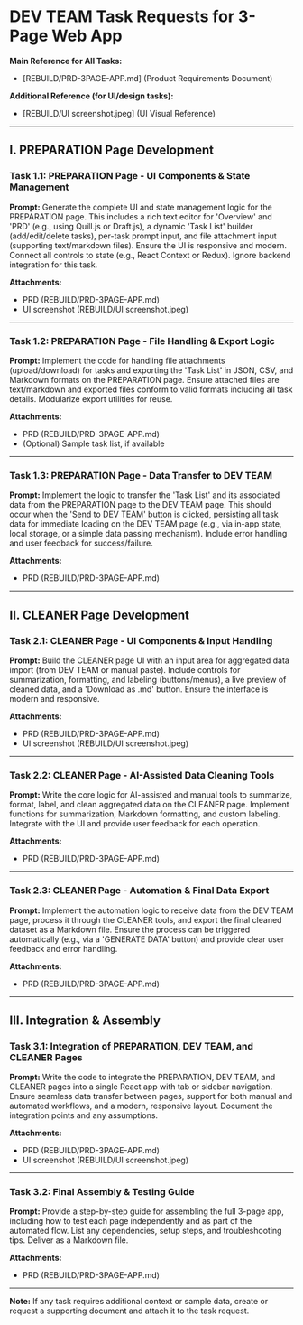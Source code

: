 # DEV TEAM Task Requests for 3-Page Web App

**Main Reference for All Tasks:**
- [REBUILD/PRD-3PAGE-APP.md] (Product Requirements Document)

**Additional Reference (for UI/design tasks):**
- [REBUILD/UI screenshot.jpeg] (UI Visual Reference)

---

## I. PREPARATION Page Development

### Task 1.1: PREPARATION Page - UI Components & State Management
**Prompt:**
Generate the complete UI and state management logic for the PREPARATION page. This includes a rich text editor for 'Overview' and 'PRD' (e.g., using Quill.js or Draft.js), a dynamic 'Task List' builder (add/edit/delete tasks), per-task prompt input, and file attachment input (supporting text/markdown files). Ensure the UI is responsive and modern. Connect all controls to state (e.g., React Context or Redux). Ignore backend integration for this task.

**Attachments:**
- PRD (REBUILD/PRD-3PAGE-APP.md)
- UI screenshot (REBUILD/UI screenshot.jpeg)

---

### Task 1.2: PREPARATION Page - File Handling & Export Logic
**Prompt:**
Implement the code for handling file attachments (upload/download) for tasks and exporting the 'Task List' in JSON, CSV, and Markdown formats on the PREPARATION page. Ensure attached files are text/markdown and exported files conform to valid formats including all task details. Modularize export utilities for reuse.

**Attachments:**
- PRD (REBUILD/PRD-3PAGE-APP.md)
- (Optional) Sample task list, if available

---

### Task 1.3: PREPARATION Page - Data Transfer to DEV TEAM
**Prompt:**
Implement the logic to transfer the 'Task List' and its associated data from the PREPARATION page to the DEV TEAM page. This should occur when the 'Send to DEV TEAM' button is clicked, persisting all task data for immediate loading on the DEV TEAM page (e.g., via in-app state, local storage, or a simple data passing mechanism). Include error handling and user feedback for success/failure.

**Attachments:**
- PRD (REBUILD/PRD-3PAGE-APP.md)

---

## II. CLEANER Page Development

### Task 2.1: CLEANER Page - UI Components & Input Handling
**Prompt:**
Build the CLEANER page UI with an input area for aggregated data import (from DEV TEAM or manual paste). Include controls for summarization, formatting, and labeling (buttons/menus), a live preview of cleaned data, and a 'Download as .md' button. Ensure the interface is modern and responsive.

**Attachments:**
- PRD (REBUILD/PRD-3PAGE-APP.md)
- UI screenshot (REBUILD/UI screenshot.jpeg)

---

### Task 2.2: CLEANER Page - AI-Assisted Data Cleaning Tools
**Prompt:**
Write the core logic for AI-assisted and manual tools to summarize, format, label, and clean aggregated data on the CLEANER page. Implement functions for summarization, Markdown formatting, and custom labeling. Integrate with the UI and provide user feedback for each operation.

**Attachments:**
- PRD (REBUILD/PRD-3PAGE-APP.md)

---

### Task 2.3: CLEANER Page - Automation & Final Data Export
**Prompt:**
Implement the automation logic to receive data from the DEV TEAM page, process it through the CLEANER tools, and export the final cleaned dataset as a Markdown file. Ensure the process can be triggered automatically (e.g., via a 'GENERATE DATA' button) and provide clear user feedback and error handling.

**Attachments:**
- PRD (REBUILD/PRD-3PAGE-APP.md)

---

## III. Integration & Assembly

### Task 3.1: Integration of PREPARATION, DEV TEAM, and CLEANER Pages
**Prompt:**
Write the code to integrate the PREPARATION, DEV TEAM, and CLEANER pages into a single React app with tab or sidebar navigation. Ensure seamless data transfer between pages, support for both manual and automated workflows, and a modern, responsive layout. Document the integration points and any assumptions.

**Attachments:**
- PRD (REBUILD/PRD-3PAGE-APP.md)
- UI screenshot (REBUILD/UI screenshot.jpeg)

---

### Task 3.2: Final Assembly & Testing Guide
**Prompt:**
Provide a step-by-step guide for assembling the full 3-page app, including how to test each page independently and as part of the automated flow. List any dependencies, setup steps, and troubleshooting tips. Deliver as a Markdown file.

**Attachments:**
- PRD (REBUILD/PRD-3PAGE-APP.md)

---

**Note:** If any task requires additional context or sample data, create or request a supporting document and attach it to the task request. 